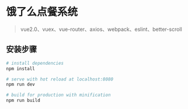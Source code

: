 # 饿了么点餐系统
> vue2.0、vuex、vue-router、axios、webpack、eslint、better-scroll
## 安装步骤

``` bash
# install dependencies
npm install

# serve with hot reload at localhost:8080
npm run dev

# build for production with minification
npm run build
```
